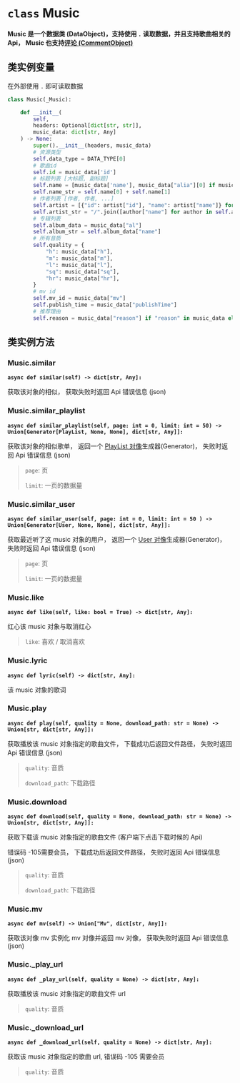 # `class` Music

**Music 是一个数据类 (DataObject)，支持使用 `.` 读取数据，并且支持歌曲相关的 Api， Music 也支持[评论 (CommentObject)](/pycloudmusic/CommentObject)**

## 类实例变量

在外部使用 `.` 即可读取数据

```python
class Music(_Music):

    def __init__(
        self, 
        headers: Optional[dict[str, str]], 
        music_data: dict[str, Any]
    ) -> None:
        super().__init__(headers, music_data)
        # 资源类型
        self.data_type = DATA_TYPE[0]
        # 歌曲id
        self.id = music_data['id']
        # 标题列表 [大标题, 副标题]
        self.name = [music_data['name'], music_data["alia"][0] if music_data["alia"] != [] else ""]
        self.name_str = self.name[0] + self.name[1]
        # 作者列表 [作者, 作者, ...]
        self.artist = [{"id": artist["id"], "name": artist["name"]} for artist in music_data['ar']]
        self.artist_str = "/".join([author["name"] for author in self.artist])
        # 专辑列表
        self.album_data = music_data["al"]
        self.album_str = self.album_data["name"]
        # 所有音质
        self.quality = {
            "h": music_data["h"],
            "m": music_data["m"],
            "l": music_data["l"],
            "sq": music_data["sq"],
            "hr": music_data["hr"],
        }
        # mv id
        self.mv_id = music_data["mv"]
        self.publish_time = music_data["publishTime"]
        # 推荐理由
        self.reason = music_data["reason"] if "reason" in music_data else None
```

## 类实例方法

### Music.similar

**`async def similar(self) -> dict[str, Any]:`**

获取该对象的相似， 获取失败时返回 Api 错误信息 (json)

### Music.similar_playlist

**`async def similar_playlist(self, page: int = 0, limit: int = 50) -> Union[Generator[PlayList, None, None], dict[str, Any]]:`**

获取该对象的相似歌单， 返回一个 [PlayList 对像](/pycloudmusic/PlayList)生成器(Generator)， 失败时返回 Api 错误信息 (json)

> `page`: 页
>
> `limit`: 一页的数据量

### Music.similar_user

**`async def similar_user(self, page: int = 0, limit: int = 50 ) -> Union[Generator[User, None, None], dict[str, Any]]:`**

获取最近听了这 music 对象的用户， 返回一个 [User 对像](/pycloudmusic/User)生成器(Generator)， 失败时返回 Api 错误信息 (json)

> `page`: 页
>
> `limit`: 一页的数据量

### Music.like

**`async def like(self, like: bool = True) -> dict[str, Any]:`**

红心该 music 对象与取消红心

> `like`: 喜欢 / 取消喜欢

### Music.lyric

**`async def lyric(self) -> dict[str, Any]:`**

该 music 对象的歌词

### Music.play

**`async def play(self, quality = None, download_path: str = None) -> Union[str, dict[str, Any]]:`**

获取播放该 music 对象指定的歌曲文件， 下载成功后返回文件路径， 失败时返回 Api 错误信息 (json)

> `quality`: 音质
>
> `download_path`: 下载路径

### Music.download

**`async def download(self, quality = None, download_path: str = None) -> Union[str, dict[str, Any]]:`**

获取下载该 music 对象指定的歌曲文件 (客户端下点击下载时候的 Api)

错误码 -105需要会员， 下载成功后返回文件路径， 失败时返回 Api 错误信息 (json)

> `quality`: 音质
>
> `download_path`: 下载路径

### Music.mv

**`async def mv(self) -> Union["Mv", dict[str, Any]]:`**

获取该对像 mv 实例化 mv 对像并返回 mv 对像， 获取失败时返回 Api 错误信息 (json)

### Music._play_url

**`async def _play_url(self, quality = None) -> dict[str, Any]:`**

获取播放该 music 对象指定的歌曲文件 url

> `quality`: 音质

### Music._download_url

**`async def _download_url(self, quality = None) -> dict[str, Any]:`**

获取该 music 对象指定的歌曲 url, 错误码 -105 需要会员

> `quality`: 音质
